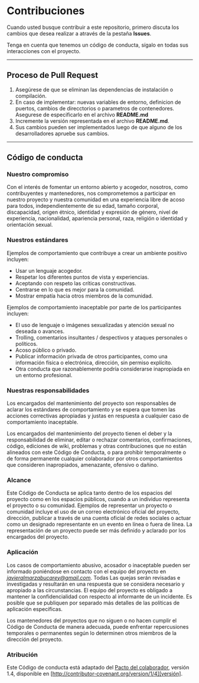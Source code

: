 # Contribuciones

Cuando usted busque contribuir a este repositorio, primero discuta los cambios que desea realizar a através de la pestaña **Issues**.

Tenga en cuenta que tenemos un código de conducta, sígalo en todas sus interacciones con el proyecto.

---
## Proceso de Pull Request

1.	Asegúrese de que se eliminan las dependencias de instalación o compilación.
2.	En caso de implementar: nuevas variables de entorno, definicion de puertos, cambios de direcctorios o parametros de contenedores. Asegurese de especificarlo en el archivo **README.md**
3.	Incremente la versión representada en el archivo **README.md**.
4.	Sus cambios pueden ser implementados luego de que alguno de los desarrolladores apruebe sus cambios.

---
## Código de conducta

### Nuestro compromiso

Con el interés de fomentar un entorno abierto y acogedor, nosotros, como contribuyentes y mantenedores, nos comprometemos a participar en nuestro proyecto y nuestra comunidad en una experiencia libre de acoso para todos, independientemente de su edad, tamaño corporal, discapacidad, origen étnico, identidad y expresión de género, nivel de experiencia, nacionalidad, apariencia personal, raza, religión o identidad y orientación sexual.

### Nuestros estándares

Ejemplos de comportamiento que contribuye a crear un ambiente positivo incluyen:

*   Usar un lenguaje acogedor.
*   Respetar los diferentes puntos de vista y experiencias.
*   Aceptando con respeto las críticas constructivas.
*   Centrarse en lo que es mejor para la comunidad.
*   Mostrar empatía hacia otros miembros de la comunidad.

Ejemplos de comportamiento inaceptable por parte de los participantes incluyen:

*   El uso de lenguaje o imágenes sexualizadas y atención sexual no deseada o avances.
*   Trolling, comentarios insultantes / despectivos y ataques personales o políticos.
*   Acoso público o privado.
*   Publicar información privada de otros participantes, como una información física o electrónica, dirección, sin permiso explícito.
*   Otra conducta que razonablemente podría considerarse inapropiada en un entorno profesional.

### Nuestras responsabilidades

Los encargados del mantenimiento del proyecto son responsables de aclarar los estándares de comportamiento y se espera que tomen las acciones correctivas apropiadas y justas en respuesta a cualquier caso de comportamiento inaceptable.

Los encargados del mantenimiento del proyecto tienen el deber y la responsabilidad de eliminar, editar o rechazar comentarios, confirmaciones, código, ediciones de wiki, problemas y otras contribuciones que no están alineados con este Código de Conducta, o para prohibir temporalmente o de forma permanente cualquier colaborador por otros comportamientos que consideren inapropiados, amenazante, ofensivo o dañino.

### Alcance

Este Código de Conducta se aplica tanto dentro de los espacios del proyecto como en los espacios públicos, cuando a un individuo representa el proyecto o su comunidad. Ejemplos de representar un proyecto o comunidad incluye el uso de un correo electrónico oficial del proyecto, dirección, publicar a través de una cuenta oficial de redes sociales o actuar como un designado representante en un evento en línea o fuera de línea. La representación de un proyecto puede ser más definido y aclarado por los encargados del proyecto.

### Aplicación

Los casos de comportamiento abusivo, acosador o inaceptable pueden ser informado poniéndose en contacto con el equipo del proyecto en *javieralmarzabucarey@gmail.com*. Todas Las quejas serán revisadas e investigadas y resultarán en una respuesta que se considera necesario y apropiado a las circunstancias. El equipo del proyecto es obligado a mantener la confidencialidad con respecto al informante de un incidente. Es posible que se publiquen por separado más detalles de las políticas de aplicación específicas.

Los mantenedores del proyectos que no siguen o no hacen cumplir el Código de Conducta de manera adecuada, puede enfrentar repercusiones temporales o permanentes según lo determinen otros miembros de la dirección del proyecto.

### Atribución

Este Código de conducta está adaptado del [Pacto del colaborador][página de inicio], versión 1.4,
disponible en [http://contributor-covenant.org/version/1/4][versión].

[página de inicio]: http://contributor-covenant.org
[versión]: http://contributor-covenant.org/version/1/4/
